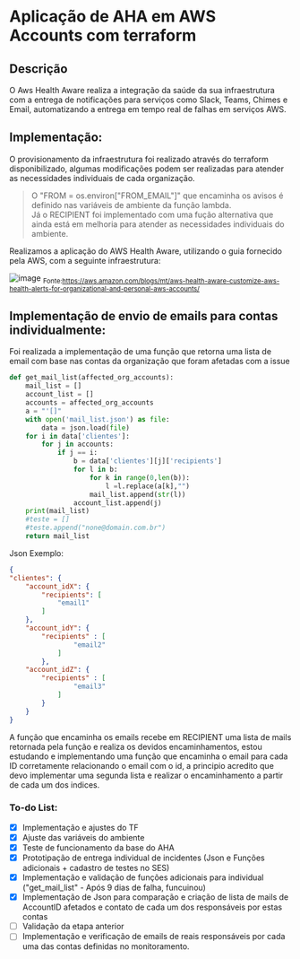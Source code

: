# Aplicação de AHA em AWS Accounts com terraform

## Descrição
O Aws Health Aware realiza a integração da saúde da sua infraestrutura com a entrega de notificações para serviços como Slack, Teams, Chimes e Email, automatizando a entrega em tempo real de falhas em serviços AWS.

## Implementação: 
O provisionamento da infraestrutura foi realizado através do terraform disponibilizado, algumas modificações podem ser realizadas para atender as necessidades individuais de cada organização.

>O "FROM = os.environ["FROM_EMAIL"]" que encaminha os avisos é definido nas variáveis de ambiente da função lambda. <br>
>Já o RECIPIENT foi implementado com uma fução alternativa que ainda está em melhoria para atender as necessidades individuais do ambiente.

Realizamos a aplicação do AWS Health Aware, utilizando o guia fornecido pela AWS, com a seguinte infraestrutura: 

![image](https://user-images.githubusercontent.com/74078237/205191386-7742cc91-8f04-403f-8dba-d83934f84a91.png)
<sub>Fonte:https://aws.amazon.com/blogs/mt/aws-health-aware-customize-aws-health-alerts-for-organizational-and-personal-aws-accounts/</sub>



## Implementação de envio de emails para contas individualmente:

Foi realizada a implementação de uma função que retorna uma lista de email com base nas contas da organização que foram afetadas com a issue 
```python
def get_mail_list(affected_org_accounts):
    mail_list = []
    account_list = []
    accounts = affected_org_accounts
    a = "'[]"
    with open('mail_list.json') as file:
        data = json.load(file)
    for i in data['clientes']:
        for j in accounts:
            if j == i:
                b = data['clientes'][j]['recipients']
                for l in b:
                    for k in range(0,len(b)):
                        l =l.replace(a[k],"")
                    mail_list.append(str(l))
                account_list.append(j)
    print(mail_list)
    #teste = []
    #teste.append("none@domain.com.br")
    return mail_list
```
Json Exemplo:
```json
{
"clientes": {
    "account_idX": {
        "recipients": [
            "email1" 
        ]
    },
    "account_idY": {
        "recipients" : [
                "email2"
            ]
        },
    "account_idZ": {
        "recipients" : [
                "email3"
            ]
        }        
    }
}
```
A função que encaminha os emails recebe em RECIPIENT uma lista de mails retornada pela função e realiza os devidos encaminhamentos, estou estudando e implementando uma função que encaminha o email para cada ID corretamente relacionando o email com o id, a principio acredito que devo implementar uma segunda lista e realizar o encaminhamento a partir de cada um dos indices.

### To-do List:
- [x] Implementação e ajustes do TF
- [x] Ajuste das variáveis do ambiente
- [x] Teste de funcionamento da base do AHA 
- [x] Prototipação de entrega individual de incidentes (Json e Funções adicionais + cadastro de testes no SES)
- [x] Implementação e validação de funções adicionais para individual ("get_mail_list" - Após 9 dias de falha, funcuinou)
- [x] Implementação  de Json para comparação e criação de lista de mails de AccountID afetados e contato de cada um dos responsáveis por estas contas
- [ ] Validação da etapa anterior
- [ ] Implementação e verificação de emails de reais responsáveis por cada uma das contas definidas no monitoramento.
